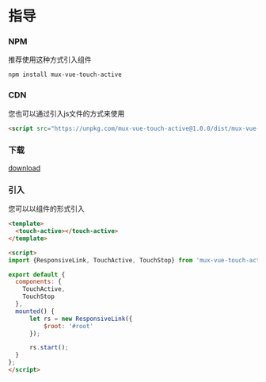 # 指导

### NPM
推荐使用这种方式引入组件
```sh
npm install mux-vue-touch-active
```

### CDN
您也可以通过引入js文件的方式来使用
```html
<script src="https://unpkg.com/mux-vue-touch-active@1.0.0/dist/mux-vue-touch-active.js"></script>
```

### 下载
<a href="https://raw.githubusercontent.com/mux-team/vue-image-viewer/master/dist/mux-vue-image-viewer.js">download</a>

### 引入
您可以以组件的形式引入
``` html
<template>
  <touch-active></touch-active>
</template>

<script>
import {ResponsiveLink, TouchActive, TouchStop} from 'mux-vue-touch-active';

export default {
  components: {
    TouchActive,
    TouchStop
  },
  mounted() {
      let rs = new ResponsiveLink({
          $root: '#root'
      });

      rs.start();
  }
};
</script>

```

